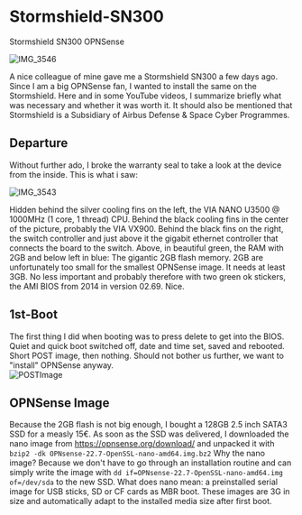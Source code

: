 # Stormshield-SN300
Stormshield SN300 OPNSense 

![IMG_3546](https://user-images.githubusercontent.com/18091782/201496340-d1e2a905-c35f-41c7-b21e-8972f7859640.JPG)

A nice colleague of mine gave me a Stormshield SN300 a few days ago. 
Since I am a big OPNSense fan, I wanted to install the same on the Stormshield. 
Here and in some YouTube videos, I summarize briefly what was necessary and whether it was worth it. 
It should also be mentioned that Stormshield is a Subsidiary of Airbus Defense & Space Cyber Programmes.

## Departure
Without further ado, I broke the warranty seal to take a look at the device from the inside. This is what i saw:

![IMG_3543](https://user-images.githubusercontent.com/18091782/201493442-4b952d6a-2f44-49d7-8fc4-1d4736ba7d8b.JPG)

Hidden behind the silver cooling fins on the left, the VIA NANO U3500 @ 1000MHz (1 core, 1 thread) CPU. Behind the black cooling fins in the center of the picture, probably the VIA VX900. Behind the black fins on the right, the switch controller and just above it the gigabit ethernet controller that connects the board to the switch. Above, in beautiful green, the RAM with 2GB and below left in blue: The gigantic 2GB flash memory. 
2GB are unfortunately too small for the smallest OPNSense image. It needs at least 3GB.
No less important and probably therefore with two green ok stickers, the AMI BIOS from 2014 in version 02.69. Nice. 

## 1st-Boot
The first thing I did when booting was to press delete to get into the BIOS. Quiet and quick boot switched off, date and time set, saved and rebooted. Short POST image, then nothing. Should not bother us further, we want to "install" OPNSense anyway.  
![POSTImage](https://user-images.githubusercontent.com/18091782/201491974-6cc32e92-4ff2-418d-95e9-075b5f0ee60a.png)

## OPNSense Image
Because the 2GB flash is not big enough, I bought a 128GB 2.5 inch SATA3 SSD for a measly 15€.
As soon as the SSD was delivered, I downloaded the nano image from https://opnsense.org/download/ and unpacked it with 
```bzip2 -dk OPNsense-22.7-OpenSSL-nano-amd64.img.bz2```
Why the nano image? Because we don't have to go through an installation routine and can simply write the image with 
```dd if=OPNsense-22.7-OpenSSL-nano-amd64.img of=/dev/sda```
to the new SSD.
What does nano mean: a preinstalled serial image for USB sticks, SD or CF cards as MBR boot. These images are 3G in size and automatically adapt to the installed media size after first boot.
